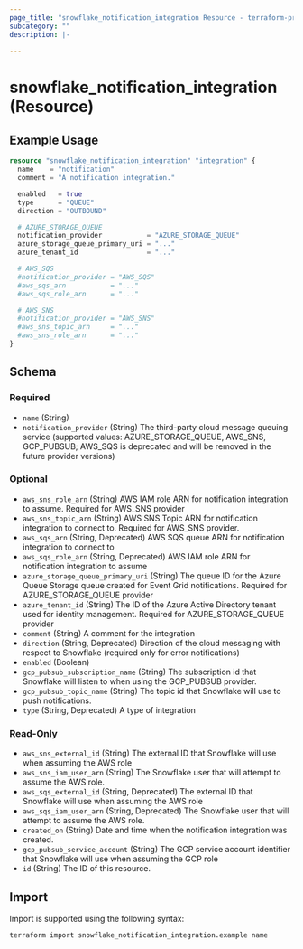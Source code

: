 ```yaml
---
page_title: "snowflake_notification_integration Resource - terraform-provider-snowflake"
subcategory: ""
description: |-
  
---
```


# snowflake_notification_integration (Resource)



## Example Usage

```terraform
resource "snowflake_notification_integration" "integration" {
  name    = "notification"
  comment = "A notification integration."

  enabled   = true
  type      = "QUEUE"
  direction = "OUTBOUND"

  # AZURE_STORAGE_QUEUE
  notification_provider           = "AZURE_STORAGE_QUEUE"
  azure_storage_queue_primary_uri = "..."
  azure_tenant_id                 = "..."

  # AWS_SQS
  #notification_provider = "AWS_SQS"
  #aws_sqs_arn           = "..."
  #aws_sqs_role_arn      = "..."

  # AWS_SNS
  #notification_provider = "AWS_SNS"
  #aws_sns_topic_arn     = "..."
  #aws_sns_role_arn      = "..."
}
```

<!-- schema generated by tfplugindocs -->
## Schema

### Required

- `name` (String)
- `notification_provider` (String) The third-party cloud message queuing service (supported values: AZURE_STORAGE_QUEUE, AWS_SNS, GCP_PUBSUB; AWS_SQS is deprecated and will be removed in the future provider versions)

### Optional

- `aws_sns_role_arn` (String) AWS IAM role ARN for notification integration to assume. Required for AWS_SNS provider
- `aws_sns_topic_arn` (String) AWS SNS Topic ARN for notification integration to connect to. Required for AWS_SNS provider.
- `aws_sqs_arn` (String, Deprecated) AWS SQS queue ARN for notification integration to connect to
- `aws_sqs_role_arn` (String, Deprecated) AWS IAM role ARN for notification integration to assume
- `azure_storage_queue_primary_uri` (String) The queue ID for the Azure Queue Storage queue created for Event Grid notifications. Required for AZURE_STORAGE_QUEUE provider
- `azure_tenant_id` (String) The ID of the Azure Active Directory tenant used for identity management. Required for AZURE_STORAGE_QUEUE provider
- `comment` (String) A comment for the integration
- `direction` (String, Deprecated) Direction of the cloud messaging with respect to Snowflake (required only for error notifications)
- `enabled` (Boolean)
- `gcp_pubsub_subscription_name` (String) The subscription id that Snowflake will listen to when using the GCP_PUBSUB provider.
- `gcp_pubsub_topic_name` (String) The topic id that Snowflake will use to push notifications.
- `type` (String, Deprecated) A type of integration

### Read-Only

- `aws_sns_external_id` (String) The external ID that Snowflake will use when assuming the AWS role
- `aws_sns_iam_user_arn` (String) The Snowflake user that will attempt to assume the AWS role.
- `aws_sqs_external_id` (String, Deprecated) The external ID that Snowflake will use when assuming the AWS role
- `aws_sqs_iam_user_arn` (String, Deprecated) The Snowflake user that will attempt to assume the AWS role.
- `created_on` (String) Date and time when the notification integration was created.
- `gcp_pubsub_service_account` (String) The GCP service account identifier that Snowflake will use when assuming the GCP role
- `id` (String) The ID of this resource.

## Import

Import is supported using the following syntax:

```shell
terraform import snowflake_notification_integration.example name
```
